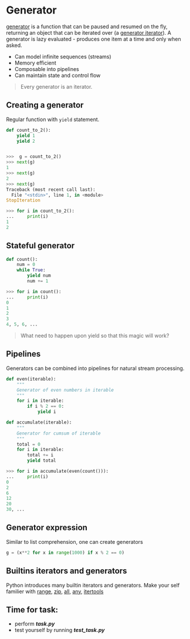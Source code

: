 # Generator
[generator](https://docs.python.org/3/glossary.html#term-generator) is a function that can be paused and resumed on the fly, returning an object that can be iterated over (a [generator iterator](https://docs.python.org/3/glossary.html#term-generator-iterator)).
A generator is lazy evaluated - produces one item at a time and only when asked.

 - Can model infinite sequences (streams)
 - Memory efficient
 - Composable into pipelines
 - Can maintain state and control flow

> Every generator is an iterator.

## Creating a generator
Regular function with ```yield``` statement.
```python
def count_to_2():
    yield 1
    yield 2
```
```python

>>>  g = count_to_2()
>>> next(g)
1
>>> next(g)
2
>>> next(g)
Traceback (most recent call last):
  File "<stdin>", line 1, in <module>
StopIteration
```
```python
>>> for i in count_to_2():
... 	print(i)
1
2
```
## Stateful generator
```python
def count():
    num = 0
    while True:
        yield num
        num += 1
```
```python
>>> for i in count():
... 	print(i)
0
1
2
3
4, 5, 6, ...
```
> What need to happen upon yield so that this magic will work?
>
## Pipelines
Generators can be combined into pipelines for natural stream processing.
```python
def even(iterable):
    """
    Generator of even numbers in iterable
    """
    for i in iterable:
        if i % 2 == 0:
            yield i
```
```python
def accumulate(iterable):
    """
    Generator for cumsum of iterable
    """
    total = 0
    for i in iterable:
        total += i
        yield total
```
```python
>>> for i in accumulate(even(count())):
...     print(i)
0
2
6
12
20
30, ...
```
## Generator expression
Similar to list comprehension, one can create generators
```python
g = (x**2 for x in range(1000) if x % 2 == 0)
```
## Builtins iterators and generators
Python introduces many builtin iterators and generators.
Make your self familier with [range](), [zip](https://docs.python.org/3/library/functions.html#zip), [all](https://docs.python.org/3/library/functions.html#all), [any](https://docs.python.org/3/library/functions.html#any), [itertools](https://docs.python.org/3.7/library/itertools.html)
## Time for task:
 - perform ***task.py***
 - test yourself by running ***test_task.py***
<!--stackedit_data:
eyJoaXN0b3J5IjpbMTc2NzU4NjcwNiwtMzUxMjMxODE4LDEwNT
E5NTgxODEsMTYyNzkxOTIzOCwtODM2ODc2NTAwLDE4MjMwNDQ4
NiwxOTg3NzE4MzMsMTAwMTAzODM2Nl19
-->
